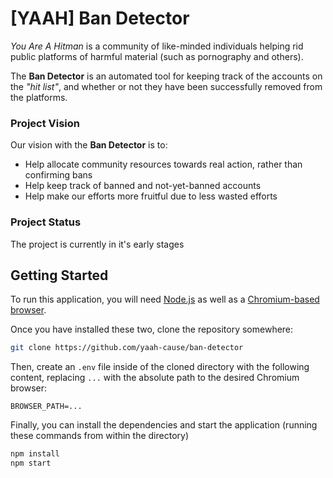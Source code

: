 # [YAAH] Ban Detector

_You Are A Hitman_ is a community of like-minded individuals helping rid public platforms of harmful material (such as pornography and others).

The **Ban Detector** is an automated tool for keeping track of the accounts on the _"hit list"_, and whether or not they have been successfully removed from the platforms.

### Project Vision

Our vision with the **Ban Detector** is to:
- Help allocate community resources towards real action, rather than confirming bans
- Help keep track of banned and not-yet-banned accounts
- Help make our efforts more fruitful due to less wasted efforts

### Project Status

The project is currently in it's early stages

## Getting Started

To run this application, you will need
[Node.js](https://nodejs.org)
as well as a
[Chromium-based browser](https://en.wikipedia.org/wiki/Chromium_%28web_browser%29%0A#Browsers_based_on_Chromium).

Once you have installed these two, clone the repository somewhere:

``` sh
git clone https://github.com/yaah-cause/ban-detector
```

Then, create an `.env` file inside of the cloned directory with the following content, replacing `...` with the absolute path to the desired Chromium browser:

``` dotenv
BROWSER_PATH=...
```

Finally, you can install the dependencies and start the application (running these commands from within the directory)

``` sh
npm install
npm start
```
